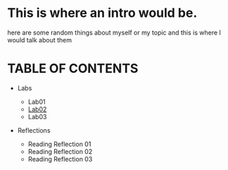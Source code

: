 
# This is where an intro would be. 
<p> here are some random things about myself or my topic and this is where I would talk about them </p>

<p align="center">

# TABLE OF CONTENTS
- Labs
  - Lab01
  - [Lab02](./learning-journal/Lab02.md)
  - Lab03
- Reflections
  - Reading Reflection 01
  - Reading Reflection 02
  - Reading Reflection 03
  
  ></p>



